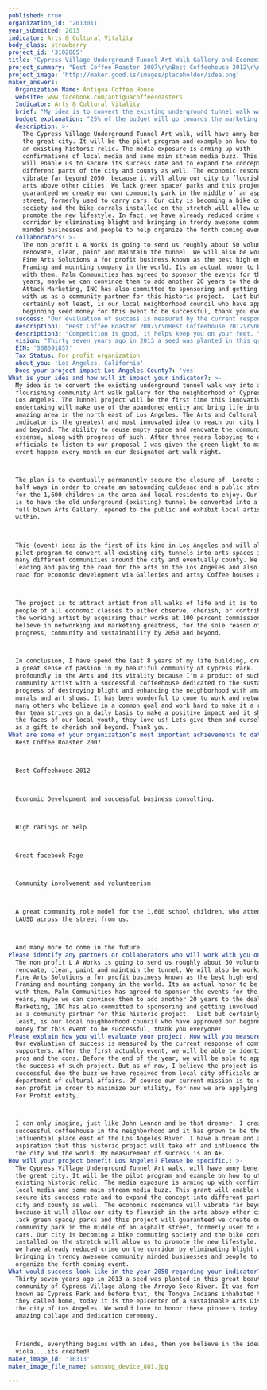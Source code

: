 ```yaml
---
published: true
organization_id: '2013011'
year_submitted: 2013
indicator: Arts & Cultural Vitality
body_class: strawberry
project_id: '3102005'
title: 'Cypress Village Underground Tunnel Art Walk Gallery and Economic Vitality '
project_summary: "Best Coffee Roaster 2007\r\nBest Coffeehouse 2012\r\nEconomic Development and successful business consulting.\r\nHigh ratings on Yelp\r\nGreat facebook Page\r\nCommunity involvement and volunteerism \r\nA great community role model for the 1,600 school children, who attend the two LAUSD across the street from us.\r\nAnd many more to come in the future..... "
project_image: 'http://maker.good.is/images/placeholder/idea.png'
maker_answers:
  Organization Name: Antigua Coffee House
  website: www.facebook.com/antiguacoffeeroasters
  Indicator: Arts & Cultural Vitality
  brief: "My idea is to convert the existing underground tunnel walk way into a flourishing community Art walk gallery for the neighborhood of Cypress Park, Los Angeles. The Tunnel project will be the first time this innovative arts undertaking will make use of the abandoned entity and bring life into this amazing area in the north east of Los Angeles. The Arts and Cultural vitality indicator is the greatest and most innovated idea to reach our city by 2050 and beyond. The ability to reuse empty space and renovate the community essense, along with progress of such. After three years lobbying to our local officials to listen to our proposal I was given the green light to make this event happen every month on our designated art walk night. \r\nThe plan is to eventually permanently secure the closure of  Loreto street, half ways in order to create an astounding cul-de-sac and a public street plaza for the 1,600 children in the area and local residents to enjoy. Our mission is to have the old underground (existing) tunnel be converted into a beautiful full blown Arts Gallery, opened to the public and exhibit local artist within. \r\nThis (event) idea is the first of its kind in Los Angeles and will also be the pilot program to convert all existing city tunnels into arts spaces in the many different communities around the city and eventually county. We are leading and paving the road for the arts in the Los Angeles and also the same road for economic development via Galleries and artsy Coffee houses and cafes.\r\nThe project is to attract artist from all walks of life and it is to bring people of all economic classes to either observe, cherish, or contribute to the working artist by acquiring their works at 100 percent commission. We believe in networking and marketing greatness, for the sole reason of progress, community and sustainability by 2050 and beyond.\r\nIn conclusion, I have spend the last 8 years of my life building, creating and a great sense of passion in my beautiful community of Cypress Park. I believe profoundly in the Arts and its vitality because I'm a product of such, I am a community Artist with a successful coffeehouse dedicated to the sustainable progress of destroying blight and enhancing the neighborhood with amazing murals and art shows. It has been wonderful to come to work and network with many others who believe in a common goal and work hard to make it a reality. Our team strives on a daily basis to make a positive impact and it shows on the faces of our local youth, they love us! Lets give them and ourselves 2050 as a gift to cherish and beyond. Thank you."
  budget explanation: "25% of the budget will go towards the marketing budget, this includes tote bags, shirts, banners, flyers and posters for the monthly/yearly event. The stronger the campaign the better the success.\r\n\r\nAnother 25% will go towards the entertainment, thats the purchasing of an outdoor PA system, the music groups and the hiring of the dj/host.\r\n\r\n20% of the budget is going towards the Operations cost of renting the stage, lighting, water, food and setup crew.\r\n\r\n30% will go towards the insurance and working with our local councilman to offset the cost of benches, planters, green consciousness and continual lobbying for a permanent yearly event partially sponsored and funded by the city beyond 2050. \r\n\r\nIf we have extra money it will be used responsibly well towards more arts programming in order to be successful."
  description: >-
    The Cypress Village Underground Tunnel Art walk, will have amny benefits for
    the great city. It will be the pilot program and example on how to utilize
    an existing historic relic. The media exposure is arming up with
    confirmations of local media and some main stream media buzz. This grant
    will enable us to secure its success rate and to expand the concept into
    different parts of the city and county as well. The economic resonance will
    vibrate far beyond 2050, because it will allow our city to flourish in the
    arts above other cities. We lack green space/ parks and this project will
    guaranteed we create our own community park in the middle of an asphalt
    street, formerly used to carry cars. Our city is becoming a bike commuting
    society and the bike corrals installed on the stretch will allow us to
    promote the new lifestyle. In fact, we have already reduced crime on the
    corridor by eliminating blight and bringing in trendy awesome community
    minded businesses and people to help organize the forth coming event.
  collaborators: >-
    The non profit L A Works is going to send us roughly about 50 volunteers to
    renovate, clean, paint and maintain the tunnel. We will also be working with
    Fine Arts Solutions a for profit business known as the best high end Arts
    Framing and mounting company in the world. Its an actual honor to be working
    with them. Palm Communities has agreed to sponsor the events for the next 20
    years, maybe we can convince them to add another 20 years to the deal.
    Attack Marketing, INC has also committed to sponsoring and getting involved
    with us as a community partner for this historic project.  Last but
    certainly not least, is our local neighborhood council who have approved our
    beginning seed money for this event to be successful, thank you everyone!  
  success: "Our evaluation of success is measured by the current response of community supporters. After the first actually event, we will be able to identify the pros and the cons. Before the end of the year, we will be able to appreciate the success of such project. But as of now, I believe the project is being successful due the buzz we have received from local city officials and the department of cultural affairs. Of course our current mission is to create a non profit in order to maximize our utility, for now we are applying as the For Profit entity. \r\nI can only imagine, just like John Lennon and be that dreamer. I created a successful coffeehouse in the neighborhood and it has grown to be the most influential place east of the Los Angeles River. I have a dream and an aspiration that this historic project will take off and influence the rest of the city and the world. My measurement of success is an A+."
  description1: "Best Coffee Roaster 2007\r\nBest Coffeehouse 2012\r\nEconomic Development and successful business consulting.\r\nHigh ratings on Yelp\r\nGreat facebook Page\r\nCommunity involvement and volunteerism \r\nA great community role model for the 1,600 school children, who attend the two LAUSD across the street from us.\r\nAnd many more to come in the future..... "
  description3: "Competition is good, it helps keep you on your feet. \r\nOur competition is making sure everyone else sticks to their core beliefs and they accomplish exactly what they are proposing. Other then that, we all live on the same planet and must find ways to work with each other. While we live, lets Live!"
  vision: "Thirty seven years ago in 2013 a seed was planted in this great beautiful community of Cypress Village along the Arroyo Seco River. It was formerly known as Cypress Park and before that, the Tongva Indians inhabited the area they called home, today it is the epicenter of a sustainable Arts District in the city of Los Angeles. We would love to honor these pioneers today with an amazing collage and dedication ceremony. \r\nFriends, everything begins with an idea, then you believe in the idea and viola....its created!"
  EIN: '568691857'
  Tax Status: For profit organization
  about_you: 'Los Angeles, California'
  Does your project impact Los Angeles County?: 'yes'
What is your idea and how will it impact your indicator?: >-
  My idea is to convert the existing underground tunnel walk way into a
  flourishing community Art walk gallery for the neighborhood of Cypress Park,
  Los Angeles. The Tunnel project will be the first time this innovative arts
  undertaking will make use of the abandoned entity and bring life into this
  amazing area in the north east of Los Angeles. The Arts and Cultural vitality
  indicator is the greatest and most innovated idea to reach our city by 2050
  and beyond. The ability to reuse empty space and renovate the community
  essense, along with progress of such. After three years lobbying to our local
  officials to listen to our proposal I was given the green light to make this
  event happen every month on our designated art walk night. 



  The plan is to eventually permanently secure the closure of  Loreto street,
  half ways in order to create an astounding culdesac and a public street plaza
  for the 1,600 children in the area and local residents to enjoy. Our mission
  is to have the old underground (existing) tunnel be converted into a beautiful
  full blown Arts Gallery, opened to the public and exhibit local artist
  within. 



  This (event) idea is the first of its kind in Los Angeles and will also be the
  pilot program to convert all existing city tunnels into arts spaces in the
  many different communities around the city and eventually county. We are
  leading and paving the road for the arts in the Los Angeles and also the same
  road for economic development via Galleries and artsy Coffee houses and cafes.



  The project is to attract artist from all walks of life and it is to bring
  people of all economic classes to either observe, cherish, or contribute to
  the working artist by acquiring their works at 100 percent commission. We
  believe in networking and marketing greatness, for the sole reason of
  progress, community and sustainability by 2050 and beyond.



  In conclusion, I have spend the last 8 years of my life building, creating and
  a great sense of passion in my beautiful community of Cypress Park. I believe
  profoundly in the Arts and its vitality because I'm a product of such, I am a
  community Artist with a successful coffeehouse dedicated to the sustainable
  progress of destroying blight and enhancing the neighborhood with amazing
  murals and art shows. It has been wonderful to come to work and network with
  many others who believe in a common goal and work hard to make it a reality.
  Our team strives on a daily basis to make a positive impact and it shows on
  the faces of our local youth, they love us! Lets give them and ourselves 2050
  as a gift to cherish and beyond. Thank you.
What are some of your organization’s most important achievements to date?: >-
  Best Coffee Roaster 2007



  Best Coffeehouse 2012



  Economic Development and successful business consulting.



  High ratings on Yelp



  Great facebook Page



  Community involvement and volunteerism 



  A great community role model for the 1,600 school children, who attend the two
  LAUSD across the street from us.



  And many more to come in the future..... 
Please identify any partners or collaborators who will work with you on this project.: >-
  The non profit L A Works is going to send us roughly about 50 volunteers to
  renovate, clean, paint and maintain the tunnel. We will also be working with
  Fine Arts Solutions a for profit business known as the best high end Arts
  Framing and mounting company in the world. Its an actual honor to be working
  with them. Palm Communities has agreed to sponsor the events for the next 20
  years, maybe we can convince them to add another 20 years to the deal. Attack
  Marketing, INC has also committed to sponsoring and getting involved with us
  as a community partner for this historic project.  Last but certainly not
  least, is our local neighborhood council who have approved our beginning seed
  money for this event to be successful, thank you everyone!  
Please explain how you will evaluate your project. How will you measure success?: >-
  Our evaluation of success is measured by the current response of community
  supporters. After the first actually event, we will be able to identify the
  pros and the cons. Before the end of the year, we will be able to appreciate
  the success of such project. But as of now, I believe the project is being
  successful due the buzz we have received from local city officials and the
  department of cultural affairs. Of course our current mission is to create a
  non profit in order to maximize our utility, for now we are applying as the
  For Profit entity. 



  I can only imagine, just like John Lennon and be that dreamer. I created a
  successful coffeehouse in the neighborhood and it has grown to be the most
  influential place east of the Los Angeles River. I have a dream and an
  aspiration that this historic project will take off and influence the rest of
  the city and the world. My measurement of success is an A+.
How will your project benefit Los Angeles? Please be specific.: >-
  The Cypress Village Underground Tunnel Art walk, will have amny benefits for
  the great city. It will be the pilot program and example on how to utilize an
  existing historic relic. The media exposure is arming up with confirmations of
  local media and some main stream media buzz. This grant will enable us to
  secure its success rate and to expand the concept into different parts of the
  city and county as well. The economic resonance will vibrate far beyond 2050,
  because it will allow our city to flourish in the arts above other cities. We
  lack green space/ parks and this project will guaranteed we create our own
  community park in the middle of an asphalt street, formerly used to carry
  cars. Our city is becoming a bike commuting society and the bike corrals
  installed on the stretch will allow us to promote the new lifestyle. In fact,
  we have already reduced crime on the corridor by eliminating blight and
  bringing in trendy awesome community minded businesses and people to help
  organize the forth coming event.
What would success look like in the year 2050 regarding your indicator?: >-
  Thirty seven years ago in 2013 a seed was planted in this great beautiful
  community of Cypress Village along the Arroyo Seco River. It was formerly
  known as Cypress Park and before that, the Tongva Indians inhabited the area
  they called home, today it is the epicenter of a sustainable Arts District in
  the city of Los Angeles. We would love to honor these pioneers today with an
  amazing collage and dedication ceremony. 



  Friends, everything begins with an idea, then you believe in the idea and
  viola....its created!
maker_image_id: '16313'
maker_image_file_name: samsung_device_801.jpg

---
```

